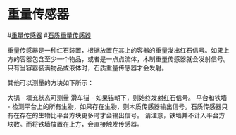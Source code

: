 # 重量传感器

#[重量传感器](block:betterwithaddons:weight_wood@0)
#[石质重量传感器](block:betterwithaddons:weight_stone@0)

重量传感器是一种红石装置，根据放置在其上的容器的重量发出红石信号。如果上方的容器包含至少一个物品，或者是一点点流体，木制重量传感器就会发射信号。 只有当容器装满物品或液体时，石质重量传感器才会发射。

其他可以测量的方块如下所示：

大锅 - 填充状态可测量
滑车锚 - 如果锚朝下，则始终发射红石信号。
平台和铁墙 - 检测平台上的所有生物，如果存在生物，则木质传感器输出信号。石质传感器只有在存在的生物比平台方块更多时才会输出信号。 请注意，铁墙并不计入平台方块数。而将铁墙放置在上方，会直接触发传感器。